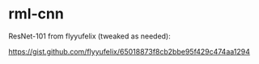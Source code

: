 # rml-cnn

ResNet-101 from flyyufelix (tweaked as needed):

https://gist.github.com/flyyufelix/65018873f8cb2bbe95f429c474aa1294
